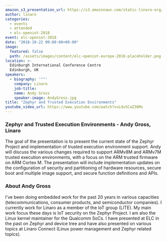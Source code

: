 ```yaml
---
amazon_s3_presentation_url: https://s3.amazonaws.com/static-linaro-org/event-resources/elc-openiot-2018/elc-openiot-2018-zephyr-and-trusted-execution-environments.pdf
author: linaro
categories:
  - events
  - attended
  - elc-openiot-2018
event: elc-openiot-2018
date: "2018-10-22 09:00:00+00:00"
image:
  featured: false
  path: /assets/images/content/elc-openiot-europe-2018-placeholder.png
location: >-
  Edinburgh International Conference Centre
  Edinburgh, UK
speakers:
  - biography: '""'
    company: Linaro
    job-title:
    name: Andy Gross
    speaker-image: AndyGross.jpg
title: "Zephyr and Trusted Execution Environments"
youtube_video_url: https://www.youtube.com/watch?v=LdvSCaZ36Ms
---
```


### Zephyr and Trusted Execution Environments - Andy Gross, Linaro

The goal of the presentation is to present the current state of the Zephyr Project and implementation of trusted execution environment support. Andy will discuss the various changes required to support ARMv8M and ARMv7M trusted execution environments, with a focus on the ARM trusted firmware on ARM Cortex M. The presentation will include implementation updates on the configuration of security and partitioning of hardware resources, secure boot and multiple image support, and secure function definitions and APIs.

### About Andy Gross

I've been doing embedded work for the past 20 years in various capacities (telecommunications, consumer products, and semiconductor companies). I currently work for Linaro as a member of the IoT group (LITE). My main work focus these days is IoT security on the Zephyr Project. I am also the Linux kernel maintainer for the Qualcomm SoCs. I have presented at ELC in the past on Zephyr and device tree and have also presented on various topics at Linaro Connect (Linux power management and Zephyr related topics).

